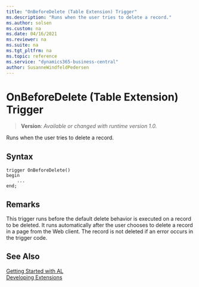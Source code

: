 ```yaml
---
title: "OnBeforeDelete (Table Extension) Trigger"
ms.description: "Runs when the user tries to delete a record."
ms.author: solsen
ms.custom: na
ms.date: 04/16/2021
ms.reviewer: na
ms.suite: na
ms.tgt_pltfrm: na
ms.topic: reference
ms.service: "dynamics365-business-central"
author: SusanneWindfeldPedersen
---
```

[//]: # (START>DO_NOT_EDIT)
[//]: # (IMPORTANT:Do not edit any of the content between here and the END>DO_NOT_EDIT.)
[//]: # (Any modifications should be made in the .xml files in the ModernDev repo.)

# OnBeforeDelete (Table Extension) Trigger
> **Version**: _Available or changed with runtime version 1.0._

Runs when the user tries to delete a record.


## Syntax
```
trigger OnBeforeDelete()
begin
    ...
end;
```



[//]: # (IMPORTANT: END>DO_NOT_EDIT)

## Remarks  
 This trigger runs before the default delete behavior is executed on a record to be deleted. It runs automatically after the user chooses to delete a record in a page from the Web client. The record is not deleted if an error occurs in the trigger code. 

## See Also  
[Getting Started with AL](../../devenv-get-started.md)  
[Developing Extensions](../../devenv-dev-overview.md)  
